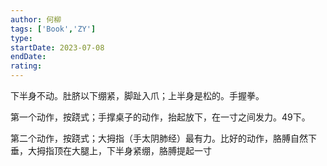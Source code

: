 ```yaml
---
author: 何柳
tags: ['Book','ZY']
type: 
startDate: 2023-07-08
endDate:
rating: 
---
```


下半身不动。肚脐以下绷紧，脚趾入爪；上半身是松的。手握拳。

第一个动作，按跷式；手撑桌子的动作，抬起放下，在一寸之间发力。49下。

第二个动作，按跷式；大拇指（手太阴肺经）最有力。比好的动作，胳膊自然下垂，大拇指顶在大腿上，下半身紧绷，胳膊提起一寸




























